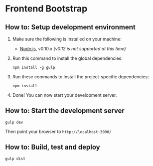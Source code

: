 # Frontend Bootstrap

## How to: Setup development environment
1. Make sure the following is installed on your machine:
    - [Node.js](http://nodejs.org/), v0.10.x *(v0.12 is not supported at this time)*
2. Run this command to install the global dependencies:

    ```
    npm install -g gulp
    ```
3. Run these commands to install the project-specific dependencies:

    ```
    npm install
    ```
4. Done! You can now start your development server.

## How to: Start the development server
```
gulp dev
```

Then point your browser to `http://localhost:3000/`

## How to: Build, test and deploy
```
gulp dist
```
